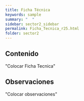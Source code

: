 ```yaml
---
title: Ficha Técnica
keywords: sample
summary: "  "
sidebar: sector2_sidebar
permalink: Ficha_Tecnica_r25.html
folder: sector2
---
```


## Contenido

"Colocar Ficha Tecnica"

## Observaciones

"Colocar observaciones"


